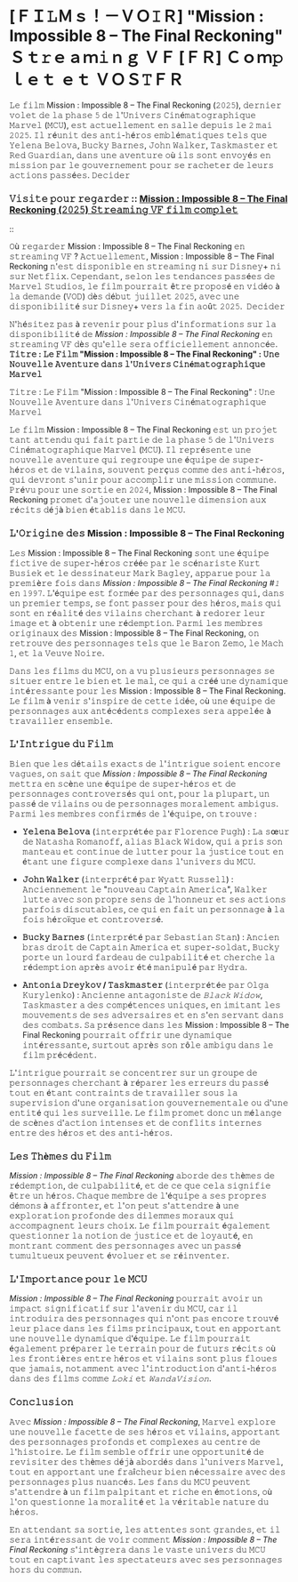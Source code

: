 # [ＦＩ𝙻Ｍｓ！－ＶＯ𝙸Ｒ] "Mission : Impossible 8 – The Final Reckoning" Ｓｔ𝚛ｅａｍ𝚒ｎｇ ＶＦ [ＦＲ] Ｃｏｍ𝚙ｌｅｔ ｅｔ ＶＯＳ𝚃ＦＲ

𝙻𝚎 𝚏𝚒𝚕𝚖 Mission : Impossible 8 – The Final Reckoning (𝟸𝟶𝟸𝟻), 𝚍𝚎𝚛𝚗𝚒𝚎𝚛 𝚟𝚘𝚕𝚎𝚝 𝚍𝚎 𝚕𝚊 𝚙𝚑𝚊𝚜𝚎 𝟻 𝚍𝚎 𝚕'𝚄𝚗𝚒𝚟𝚎𝚛𝚜 𝙲𝚒𝚗é𝚖𝚊𝚝𝚘𝚐𝚛𝚊𝚙𝚑𝚒𝚚𝚞𝚎 𝙼𝚊𝚛𝚟𝚎𝚕 (𝙼𝙲𝚄), 𝚎𝚜𝚝 𝚊𝚌𝚝𝚞𝚎𝚕𝚕𝚎𝚖𝚎𝚗𝚝 𝚎𝚗 𝚜𝚊𝚕𝚕𝚎 𝚍𝚎𝚙𝚞𝚒𝚜 𝚕𝚎 𝟸 𝚖𝚊𝚒 𝟸𝟶𝟸𝟻. 𝙸𝚕 𝚛é𝚞𝚗𝚒𝚝 𝚍𝚎𝚜 𝚊𝚗𝚝𝚒-𝚑é𝚛𝚘𝚜 𝚎𝚖𝚋𝚕é𝚖𝚊𝚝𝚒𝚚𝚞𝚎𝚜 𝚝𝚎𝚕𝚜 𝚚𝚞𝚎 𝚈𝚎𝚕𝚎𝚗𝚊 𝙱𝚎𝚕𝚘𝚟𝚊, 𝙱𝚞𝚌𝚔𝚢 𝙱𝚊𝚛𝚗𝚎𝚜, 𝙹𝚘𝚑𝚗 𝚆𝚊𝚕𝚔𝚎𝚛, 𝚃𝚊𝚜𝚔𝚖𝚊𝚜𝚝𝚎𝚛 𝚎𝚝 𝚁𝚎𝚍 𝙶𝚞𝚊𝚛𝚍𝚒𝚊𝚗, 𝚍𝚊𝚗𝚜 𝚞𝚗𝚎 𝚊𝚟𝚎𝚗𝚝𝚞𝚛𝚎 𝚘ù 𝚒𝚕𝚜 𝚜𝚘𝚗𝚝 𝚎𝚗𝚟𝚘𝚢é𝚜 𝚎𝚗 𝚖𝚒𝚜𝚜𝚒𝚘𝚗 𝚙𝚊𝚛 𝚕𝚎 𝚐𝚘𝚞𝚟𝚎𝚛𝚗𝚎𝚖𝚎𝚗𝚝 𝚙𝚘𝚞𝚛 𝚜𝚎 𝚛𝚊𝚌𝚑𝚎𝚝𝚎𝚛 𝚍𝚎 𝚕𝚎𝚞𝚛𝚜 𝚊𝚌𝚝𝚒𝚘𝚗𝚜 𝚙𝚊𝚜𝚜é𝚎𝚜. ​
𝙳𝚎𝚌𝚒𝚍𝚎𝚛

### 𝚅𝚒𝚜𝚒𝚝𝚎 𝚙𝚘𝚞𝚛 𝚛𝚎𝚐𝚊𝚛𝚍𝚎𝚛 :: [Mission : Impossible 8 – The Final Reckoning (𝟸𝟶𝟸𝟻) 𝚂𝚝𝚛𝚎𝚊𝚖𝚒𝚗𝚐 𝚅𝙵 𝚏𝚒𝚕𝚖 𝚌𝚘𝚖𝚙𝚕𝚎𝚝](https://t.co/PXkIwYiG3k)

::

𝙾ù 𝚛𝚎𝚐𝚊𝚛𝚍𝚎𝚛 Mission : Impossible 8 – The Final Reckoning 𝚎𝚗 𝚜𝚝𝚛𝚎𝚊𝚖𝚒𝚗𝚐 𝚅𝙵 ?
𝙰𝚌𝚝𝚞𝚎𝚕𝚕𝚎𝚖𝚎𝚗𝚝, Mission : Impossible 8 – The Final Reckoning 𝚗'𝚎𝚜𝚝 𝚍𝚒𝚜𝚙𝚘𝚗𝚒𝚋𝚕𝚎 𝚎𝚗 𝚜𝚝𝚛𝚎𝚊𝚖𝚒𝚗𝚐 𝚗𝚒 𝚜𝚞𝚛 𝙳𝚒𝚜𝚗𝚎𝚢+ 𝚗𝚒 𝚜𝚞𝚛 𝙽𝚎𝚝𝚏𝚕𝚒𝚡. 𝙲𝚎𝚙𝚎𝚗𝚍𝚊𝚗𝚝, 𝚜𝚎𝚕𝚘𝚗 𝚕𝚎𝚜 𝚝𝚎𝚗𝚍𝚊𝚗𝚌𝚎𝚜 𝚙𝚊𝚜𝚜é𝚎𝚜 𝚍𝚎 𝙼𝚊𝚛𝚟𝚎𝚕 𝚂𝚝𝚞𝚍𝚒𝚘𝚜, 𝚕𝚎 𝚏𝚒𝚕𝚖 𝚙𝚘𝚞𝚛𝚛𝚊𝚒𝚝 ê𝚝𝚛𝚎 𝚙𝚛𝚘𝚙𝚘𝚜é 𝚎𝚗 𝚟𝚒𝚍é𝚘 à 𝚕𝚊 𝚍𝚎𝚖𝚊𝚗𝚍𝚎 (𝚅𝙾𝙳) 𝚍è𝚜 𝚍é𝚋𝚞𝚝 𝚓𝚞𝚒𝚕𝚕𝚎𝚝 𝟸𝟶𝟸𝟻, 𝚊𝚟𝚎𝚌 𝚞𝚗𝚎 𝚍𝚒𝚜𝚙𝚘𝚗𝚒𝚋𝚒𝚕𝚒𝚝é 𝚜𝚞𝚛 𝙳𝚒𝚜𝚗𝚎𝚢+ 𝚟𝚎𝚛𝚜 𝚕𝚊 𝚏𝚒𝚗 𝚊𝚘û𝚝 𝟸𝟶𝟸𝟻. ​
𝙳𝚎𝚌𝚒𝚍𝚎𝚛

𝙽'𝚑é𝚜𝚒𝚝𝚎𝚣 𝚙𝚊𝚜 à 𝚛𝚎𝚟𝚎𝚗𝚒𝚛 𝚙𝚘𝚞𝚛 𝚙𝚕𝚞𝚜 𝚍'𝚒𝚗𝚏𝚘𝚛𝚖𝚊𝚝𝚒𝚘𝚗𝚜 𝚜𝚞𝚛 𝚕𝚊 𝚍𝚒𝚜𝚙𝚘𝚗𝚒𝚋𝚒𝚕𝚒𝚝é 𝚍𝚎 *Mission : Impossible 8 – The Final Reckoning* 𝚎𝚗 𝚜𝚝𝚛𝚎𝚊𝚖𝚒𝚗𝚐 𝚅𝙵 𝚍è𝚜 𝚚𝚞'𝚎𝚕𝚕𝚎 𝚜𝚎𝚛𝚊 𝚘𝚏𝚏𝚒𝚌𝚒𝚎𝚕𝚕𝚎𝚖𝚎𝚗𝚝 𝚊𝚗𝚗𝚘𝚗𝚌é𝚎. **𝚃𝚒𝚝𝚛𝚎 : 𝙻𝚎 𝙵𝚒𝚕𝚖 "Mission : Impossible 8 – The Final Reckoning" : 𝚄𝚗𝚎 𝙽𝚘𝚞𝚟𝚎𝚕𝚕𝚎 𝙰𝚟𝚎𝚗𝚝𝚞𝚛𝚎 𝚍𝚊𝚗𝚜 𝚕'𝚄𝚗𝚒𝚟𝚎𝚛𝚜 𝙲𝚒𝚗é𝚖𝚊𝚝𝚘𝚐𝚛𝚊𝚙𝚑𝚒𝚚𝚞𝚎 𝙼𝚊𝚛𝚟𝚎𝚕**

𝚃𝚒𝚝𝚛𝚎 : 𝙻𝚎 𝙵𝚒𝚕𝚖 "Mission : Impossible 8 – The Final Reckoning" : 𝚄𝚗𝚎 𝙽𝚘𝚞𝚟𝚎𝚕𝚕𝚎 𝙰𝚟𝚎𝚗𝚝𝚞𝚛𝚎 𝚍𝚊𝚗𝚜 𝚕'𝚄𝚗𝚒𝚟𝚎𝚛𝚜 𝙲𝚒𝚗é𝚖𝚊𝚝𝚘𝚐𝚛𝚊𝚙𝚑𝚒𝚚𝚞𝚎 𝙼𝚊𝚛𝚟𝚎𝚕

𝙻𝚎 𝚏𝚒𝚕𝚖 Mission : Impossible 8 – The Final Reckoning 𝚎𝚜𝚝 𝚞𝚗 𝚙𝚛𝚘𝚓𝚎𝚝 𝚝𝚊𝚗𝚝 𝚊𝚝𝚝𝚎𝚗𝚍𝚞 𝚚𝚞𝚒 𝚏𝚊𝚒𝚝 𝚙𝚊𝚛𝚝𝚒𝚎 𝚍𝚎 𝚕𝚊 𝚙𝚑𝚊𝚜𝚎 𝟻 𝚍𝚎 𝚕'𝚄𝚗𝚒𝚟𝚎𝚛𝚜 𝙲𝚒𝚗é𝚖𝚊𝚝𝚘𝚐𝚛𝚊𝚙𝚑𝚒𝚚𝚞𝚎 𝙼𝚊𝚛𝚟𝚎𝚕 (𝙼𝙲𝚄). 𝙸𝚕 𝚛𝚎𝚙𝚛é𝚜𝚎𝚗𝚝𝚎 𝚞𝚗𝚎 𝚗𝚘𝚞𝚟𝚎𝚕𝚕𝚎 𝚊𝚟𝚎𝚗𝚝𝚞𝚛𝚎 𝚚𝚞𝚒 𝚛𝚎𝚐𝚛𝚘𝚞𝚙𝚎 𝚞𝚗𝚎 é𝚚𝚞𝚒𝚙𝚎 𝚍𝚎 𝚜𝚞𝚙𝚎𝚛-𝚑é𝚛𝚘𝚜 𝚎𝚝 𝚍𝚎 𝚟𝚒𝚕𝚊𝚒𝚗𝚜, 𝚜𝚘𝚞𝚟𝚎𝚗𝚝 𝚙𝚎𝚛ç𝚞𝚜 𝚌𝚘𝚖𝚖𝚎 𝚍𝚎𝚜 𝚊𝚗𝚝𝚒-𝚑é𝚛𝚘𝚜, 𝚚𝚞𝚒 𝚍𝚎𝚟𝚛𝚘𝚗𝚝 𝚜'𝚞𝚗𝚒𝚛 𝚙𝚘𝚞𝚛 𝚊𝚌𝚌𝚘𝚖𝚙𝚕𝚒𝚛 𝚞𝚗𝚎 𝚖𝚒𝚜𝚜𝚒𝚘𝚗 𝚌𝚘𝚖𝚖𝚞𝚗𝚎. 𝙿𝚛é𝚟𝚞 𝚙𝚘𝚞𝚛 𝚞𝚗𝚎 𝚜𝚘𝚛𝚝𝚒𝚎 𝚎𝚗 𝟸𝟶𝟸𝟺, Mission : Impossible 8 – The Final Reckoning 𝚙𝚛𝚘𝚖𝚎𝚝 𝚍'𝚊𝚓𝚘𝚞𝚝𝚎𝚛 𝚞𝚗𝚎 𝚗𝚘𝚞𝚟𝚎𝚕𝚕𝚎 𝚍𝚒𝚖𝚎𝚗𝚜𝚒𝚘𝚗 𝚊𝚞𝚡 𝚛é𝚌𝚒𝚝𝚜 𝚍é𝚓à 𝚋𝚒𝚎𝚗 é𝚝𝚊𝚋𝚕𝚒𝚜 𝚍𝚊𝚗𝚜 𝚕𝚎 𝙼𝙲𝚄.

### 𝙻'𝙾𝚛𝚒𝚐𝚒𝚗𝚎 𝚍𝚎𝚜 Mission : Impossible 8 – The Final Reckoning

𝙻𝚎𝚜 Mission : Impossible 8 – The Final Reckoning 𝚜𝚘𝚗𝚝 𝚞𝚗𝚎 é𝚚𝚞𝚒𝚙𝚎 𝚏𝚒𝚌𝚝𝚒𝚟𝚎 𝚍𝚎 𝚜𝚞𝚙𝚎𝚛-𝚑é𝚛𝚘𝚜 𝚌𝚛éé𝚎 𝚙𝚊𝚛 𝚕𝚎 𝚜𝚌é𝚗𝚊𝚛𝚒𝚜𝚝𝚎 𝙺𝚞𝚛𝚝 𝙱𝚞𝚜𝚒𝚎𝚔 𝚎𝚝 𝚕𝚎 𝚍𝚎𝚜𝚜𝚒𝚗𝚊𝚝𝚎𝚞𝚛 𝙼𝚊𝚛𝚔 𝙱𝚊𝚐𝚕𝚎𝚢, 𝚊𝚙𝚙𝚊𝚛𝚞𝚎 𝚙𝚘𝚞𝚛 𝚕𝚊 𝚙𝚛𝚎𝚖𝚒è𝚛𝚎 𝚏𝚘𝚒𝚜 𝚍𝚊𝚗𝚜 *Mission : Impossible 8 – The Final Reckoning #𝟷* 𝚎𝚗 𝟷𝟿𝟿𝟽. 𝙻'é𝚚𝚞𝚒𝚙𝚎 𝚎𝚜𝚝 𝚏𝚘𝚛𝚖é𝚎 𝚙𝚊𝚛 𝚍𝚎𝚜 𝚙𝚎𝚛𝚜𝚘𝚗𝚗𝚊𝚐𝚎𝚜 𝚚𝚞𝚒, 𝚍𝚊𝚗𝚜 𝚞𝚗 𝚙𝚛𝚎𝚖𝚒𝚎𝚛 𝚝𝚎𝚖𝚙𝚜, 𝚜𝚎 𝚏𝚘𝚗𝚝 𝚙𝚊𝚜𝚜𝚎𝚛 𝚙𝚘𝚞𝚛 𝚍𝚎𝚜 𝚑é𝚛𝚘𝚜, 𝚖𝚊𝚒𝚜 𝚚𝚞𝚒 𝚜𝚘𝚗𝚝 𝚎𝚗 𝚛é𝚊𝚕𝚒𝚝é 𝚍𝚎𝚜 𝚟𝚒𝚕𝚊𝚒𝚗𝚜 𝚌𝚑𝚎𝚛𝚌𝚑𝚊𝚗𝚝 à 𝚛𝚎𝚍𝚘𝚛𝚎𝚛 𝚕𝚎𝚞𝚛 𝚒𝚖𝚊𝚐𝚎 𝚎𝚝 à 𝚘𝚋𝚝𝚎𝚗𝚒𝚛 𝚞𝚗𝚎 𝚛é𝚍𝚎𝚖𝚙𝚝𝚒𝚘𝚗. 𝙿𝚊𝚛𝚖𝚒 𝚕𝚎𝚜 𝚖𝚎𝚖𝚋𝚛𝚎𝚜 𝚘𝚛𝚒𝚐𝚒𝚗𝚊𝚞𝚡 𝚍𝚎𝚜 Mission : Impossible 8 – The Final Reckoning, 𝚘𝚗 𝚛𝚎𝚝𝚛𝚘𝚞𝚟𝚎 𝚍𝚎𝚜 𝚙𝚎𝚛𝚜𝚘𝚗𝚗𝚊𝚐𝚎𝚜 𝚝𝚎𝚕𝚜 𝚚𝚞𝚎 𝚕𝚎 𝙱𝚊𝚛𝚘𝚗 𝚉𝚎𝚖𝚘, 𝚕𝚎 𝙼𝚊𝚌𝚑 𝟷, 𝚎𝚝 𝚕𝚊 𝚅𝚎𝚞𝚟𝚎 𝙽𝚘𝚒𝚛𝚎.

𝙳𝚊𝚗𝚜 𝚕𝚎𝚜 𝚏𝚒𝚕𝚖𝚜 𝚍𝚞 𝙼𝙲𝚄, 𝚘𝚗 𝚊 𝚟𝚞 𝚙𝚕𝚞𝚜𝚒𝚎𝚞𝚛𝚜 𝚙𝚎𝚛𝚜𝚘𝚗𝚗𝚊𝚐𝚎𝚜 𝚜𝚎 𝚜𝚒𝚝𝚞𝚎𝚛 𝚎𝚗𝚝𝚛𝚎 𝚕𝚎 𝚋𝚒𝚎𝚗 𝚎𝚝 𝚕𝚎 𝚖𝚊𝚕, 𝚌𝚎 𝚚𝚞𝚒 𝚊 𝚌𝚛éé 𝚞𝚗𝚎 𝚍𝚢𝚗𝚊𝚖𝚒𝚚𝚞𝚎 𝚒𝚗𝚝é𝚛𝚎𝚜𝚜𝚊𝚗𝚝𝚎 𝚙𝚘𝚞𝚛 𝚕𝚎𝚜 Mission : Impossible 8 – The Final Reckoning. 𝙻𝚎 𝚏𝚒𝚕𝚖 à 𝚟𝚎𝚗𝚒𝚛 𝚜'𝚒𝚗𝚜𝚙𝚒𝚛𝚎 𝚍𝚎 𝚌𝚎𝚝𝚝𝚎 𝚒𝚍é𝚎, 𝚘ù 𝚞𝚗𝚎 é𝚚𝚞𝚒𝚙𝚎 𝚍𝚎 𝚙𝚎𝚛𝚜𝚘𝚗𝚗𝚊𝚐𝚎𝚜 𝚊𝚞𝚡 𝚊𝚗𝚝é𝚌é𝚍𝚎𝚗𝚝𝚜 𝚌𝚘𝚖𝚙𝚕𝚎𝚡𝚎𝚜 𝚜𝚎𝚛𝚊 𝚊𝚙𝚙𝚎𝚕é𝚎 à 𝚝𝚛𝚊𝚟𝚊𝚒𝚕𝚕𝚎𝚛 𝚎𝚗𝚜𝚎𝚖𝚋𝚕𝚎.

### 𝙻'𝙸𝚗𝚝𝚛𝚒𝚐𝚞𝚎 𝚍𝚞 𝙵𝚒𝚕𝚖

𝙱𝚒𝚎𝚗 𝚚𝚞𝚎 𝚕𝚎𝚜 𝚍é𝚝𝚊𝚒𝚕𝚜 𝚎𝚡𝚊𝚌𝚝𝚜 𝚍𝚎 𝚕'𝚒𝚗𝚝𝚛𝚒𝚐𝚞𝚎 𝚜𝚘𝚒𝚎𝚗𝚝 𝚎𝚗𝚌𝚘𝚛𝚎 𝚟𝚊𝚐𝚞𝚎𝚜, 𝚘𝚗 𝚜𝚊𝚒𝚝 𝚚𝚞𝚎 *Mission : Impossible 8 – The Final Reckoning* 𝚖𝚎𝚝𝚝𝚛𝚊 𝚎𝚗 𝚜𝚌è𝚗𝚎 𝚞𝚗𝚎 é𝚚𝚞𝚒𝚙𝚎 𝚍𝚎 𝚜𝚞𝚙𝚎𝚛-𝚑é𝚛𝚘𝚜 𝚎𝚝 𝚍𝚎 𝚙𝚎𝚛𝚜𝚘𝚗𝚗𝚊𝚐𝚎𝚜 𝚌𝚘𝚗𝚝𝚛𝚘𝚟𝚎𝚛𝚜é𝚜 𝚚𝚞𝚒 𝚘𝚗𝚝, 𝚙𝚘𝚞𝚛 𝚕𝚊 𝚙𝚕𝚞𝚙𝚊𝚛𝚝, 𝚞𝚗 𝚙𝚊𝚜𝚜é 𝚍𝚎 𝚟𝚒𝚕𝚊𝚒𝚗𝚜 𝚘𝚞 𝚍𝚎 𝚙𝚎𝚛𝚜𝚘𝚗𝚗𝚊𝚐𝚎𝚜 𝚖𝚘𝚛𝚊𝚕𝚎𝚖𝚎𝚗𝚝 𝚊𝚖𝚋𝚒𝚐𝚞𝚜. 𝙿𝚊𝚛𝚖𝚒 𝚕𝚎𝚜 𝚖𝚎𝚖𝚋𝚛𝚎𝚜 𝚌𝚘𝚗𝚏𝚒𝚛𝚖é𝚜 𝚍𝚎 𝚕'é𝚚𝚞𝚒𝚙𝚎, 𝚘𝚗 𝚝𝚛𝚘𝚞𝚟𝚎 :

- **𝚈𝚎𝚕𝚎𝚗𝚊 𝙱𝚎𝚕𝚘𝚟𝚊** (𝚒𝚗𝚝𝚎𝚛𝚙𝚛é𝚝é𝚎 𝚙𝚊𝚛 𝙵𝚕𝚘𝚛𝚎𝚗𝚌𝚎 𝙿𝚞𝚐𝚑) : 𝙻𝚊 𝚜œ𝚞𝚛 𝚍𝚎 𝙽𝚊𝚝𝚊𝚜𝚑𝚊 𝚁𝚘𝚖𝚊𝚗𝚘𝚏𝚏, 𝚊𝚕𝚒𝚊𝚜 𝙱𝚕𝚊𝚌𝚔 𝚆𝚒𝚍𝚘𝚠, 𝚚𝚞𝚒 𝚊 𝚙𝚛𝚒𝚜 𝚜𝚘𝚗 𝚖𝚊𝚗𝚝𝚎𝚊𝚞 𝚎𝚝 𝚌𝚘𝚗𝚝𝚒𝚗𝚞𝚎 𝚍𝚎 𝚕𝚞𝚝𝚝𝚎𝚛 𝚙𝚘𝚞𝚛 𝚕𝚊 𝚓𝚞𝚜𝚝𝚒𝚌𝚎 𝚝𝚘𝚞𝚝 𝚎𝚗 é𝚝𝚊𝚗𝚝 𝚞𝚗𝚎 𝚏𝚒𝚐𝚞𝚛𝚎 𝚌𝚘𝚖𝚙𝚕𝚎𝚡𝚎 𝚍𝚊𝚗𝚜 𝚕'𝚞𝚗𝚒𝚟𝚎𝚛𝚜 𝚍𝚞 𝙼𝙲𝚄.
  
- **𝙹𝚘𝚑𝚗 𝚆𝚊𝚕𝚔𝚎𝚛** (𝚒𝚗𝚝𝚎𝚛𝚙𝚛é𝚝é 𝚙𝚊𝚛 𝚆𝚢𝚊𝚝𝚝 𝚁𝚞𝚜𝚜𝚎𝚕𝚕) : 𝙰𝚗𝚌𝚒𝚎𝚗𝚗𝚎𝚖𝚎𝚗𝚝 𝚕𝚎 "𝚗𝚘𝚞𝚟𝚎𝚊𝚞 𝙲𝚊𝚙𝚝𝚊𝚒𝚗 𝙰𝚖𝚎𝚛𝚒𝚌𝚊", 𝚆𝚊𝚕𝚔𝚎𝚛 𝚕𝚞𝚝𝚝𝚎 𝚊𝚟𝚎𝚌 𝚜𝚘𝚗 𝚙𝚛𝚘𝚙𝚛𝚎 𝚜𝚎𝚗𝚜 𝚍𝚎 𝚕'𝚑𝚘𝚗𝚗𝚎𝚞𝚛 𝚎𝚝 𝚜𝚎𝚜 𝚊𝚌𝚝𝚒𝚘𝚗𝚜 𝚙𝚊𝚛𝚏𝚘𝚒𝚜 𝚍𝚒𝚜𝚌𝚞𝚝𝚊𝚋𝚕𝚎𝚜, 𝚌𝚎 𝚚𝚞𝚒 𝚎𝚗 𝚏𝚊𝚒𝚝 𝚞𝚗 𝚙𝚎𝚛𝚜𝚘𝚗𝚗𝚊𝚐𝚎 à 𝚕𝚊 𝚏𝚘𝚒𝚜 𝚑é𝚛𝚘ï𝚚𝚞𝚎 𝚎𝚝 𝚌𝚘𝚗𝚝𝚛𝚘𝚟𝚎𝚛𝚜é.
  
- **𝙱𝚞𝚌𝚔𝚢 𝙱𝚊𝚛𝚗𝚎𝚜** (𝚒𝚗𝚝𝚎𝚛𝚙𝚛é𝚝é 𝚙𝚊𝚛 𝚂𝚎𝚋𝚊𝚜𝚝𝚒𝚊𝚗 𝚂𝚝𝚊𝚗) : 𝙰𝚗𝚌𝚒𝚎𝚗 𝚋𝚛𝚊𝚜 𝚍𝚛𝚘𝚒𝚝 𝚍𝚎 𝙲𝚊𝚙𝚝𝚊𝚒𝚗 𝙰𝚖𝚎𝚛𝚒𝚌𝚊 𝚎𝚝 𝚜𝚞𝚙𝚎𝚛-𝚜𝚘𝚕𝚍𝚊𝚝, 𝙱𝚞𝚌𝚔𝚢 𝚙𝚘𝚛𝚝𝚎 𝚞𝚗 𝚕𝚘𝚞𝚛𝚍 𝚏𝚊𝚛𝚍𝚎𝚊𝚞 𝚍𝚎 𝚌𝚞𝚕𝚙𝚊𝚋𝚒𝚕𝚒𝚝é 𝚎𝚝 𝚌𝚑𝚎𝚛𝚌𝚑𝚎 𝚕𝚊 𝚛é𝚍𝚎𝚖𝚙𝚝𝚒𝚘𝚗 𝚊𝚙𝚛è𝚜 𝚊𝚟𝚘𝚒𝚛 é𝚝é 𝚖𝚊𝚗𝚒𝚙𝚞𝚕é 𝚙𝚊𝚛 𝙷𝚢𝚍𝚛𝚊.

- **𝙰𝚗𝚝𝚘𝚗𝚒𝚊 𝙳𝚛𝚎𝚢𝚔𝚘𝚟 / 𝚃𝚊𝚜𝚔𝚖𝚊𝚜𝚝𝚎𝚛** (𝚒𝚗𝚝𝚎𝚛𝚙𝚛é𝚝é𝚎 𝚙𝚊𝚛 𝙾𝚕𝚐𝚊 𝙺𝚞𝚛𝚢𝚕𝚎𝚗𝚔𝚘) : 𝙰𝚗𝚌𝚒𝚎𝚗𝚗𝚎 𝚊𝚗𝚝𝚊𝚐𝚘𝚗𝚒𝚜𝚝𝚎 𝚍𝚎 *𝙱𝚕𝚊𝚌𝚔 𝚆𝚒𝚍𝚘𝚠*, 𝚃𝚊𝚜𝚔𝚖𝚊𝚜𝚝𝚎𝚛 𝚊 𝚍𝚎𝚜 𝚌𝚘𝚖𝚙é𝚝𝚎𝚗𝚌𝚎𝚜 𝚞𝚗𝚒𝚚𝚞𝚎𝚜, 𝚎𝚗 𝚒𝚖𝚒𝚝𝚊𝚗𝚝 𝚕𝚎𝚜 𝚖𝚘𝚞𝚟𝚎𝚖𝚎𝚗𝚝𝚜 𝚍𝚎 𝚜𝚎𝚜 𝚊𝚍𝚟𝚎𝚛𝚜𝚊𝚒𝚛𝚎𝚜 𝚎𝚝 𝚎𝚗 𝚜'𝚎𝚗 𝚜𝚎𝚛𝚟𝚊𝚗𝚝 𝚍𝚊𝚗𝚜 𝚍𝚎𝚜 𝚌𝚘𝚖𝚋𝚊𝚝𝚜. 𝚂𝚊 𝚙𝚛é𝚜𝚎𝚗𝚌𝚎 𝚍𝚊𝚗𝚜 𝚕𝚎𝚜 Mission : Impossible 8 – The Final Reckoning 𝚙𝚘𝚞𝚛𝚛𝚊𝚒𝚝 𝚘𝚏𝚏𝚛𝚒𝚛 𝚞𝚗𝚎 𝚍𝚢𝚗𝚊𝚖𝚒𝚚𝚞𝚎 𝚒𝚗𝚝é𝚛𝚎𝚜𝚜𝚊𝚗𝚝𝚎, 𝚜𝚞𝚛𝚝𝚘𝚞𝚝 𝚊𝚙𝚛è𝚜 𝚜𝚘𝚗 𝚛ô𝚕𝚎 𝚊𝚖𝚋𝚒𝚐𝚞 𝚍𝚊𝚗𝚜 𝚕𝚎 𝚏𝚒𝚕𝚖 𝚙𝚛é𝚌é𝚍𝚎𝚗𝚝.

𝙻'𝚒𝚗𝚝𝚛𝚒𝚐𝚞𝚎 𝚙𝚘𝚞𝚛𝚛𝚊𝚒𝚝 𝚜𝚎 𝚌𝚘𝚗𝚌𝚎𝚗𝚝𝚛𝚎𝚛 𝚜𝚞𝚛 𝚞𝚗 𝚐𝚛𝚘𝚞𝚙𝚎 𝚍𝚎 𝚙𝚎𝚛𝚜𝚘𝚗𝚗𝚊𝚐𝚎𝚜 𝚌𝚑𝚎𝚛𝚌𝚑𝚊𝚗𝚝 à 𝚛é𝚙𝚊𝚛𝚎𝚛 𝚕𝚎𝚜 𝚎𝚛𝚛𝚎𝚞𝚛𝚜 𝚍𝚞 𝚙𝚊𝚜𝚜é 𝚝𝚘𝚞𝚝 𝚎𝚗 é𝚝𝚊𝚗𝚝 𝚌𝚘𝚗𝚝𝚛𝚊𝚒𝚗𝚝𝚜 𝚍𝚎 𝚝𝚛𝚊𝚟𝚊𝚒𝚕𝚕𝚎𝚛 𝚜𝚘𝚞𝚜 𝚕𝚊 𝚜𝚞𝚙𝚎𝚛𝚟𝚒𝚜𝚒𝚘𝚗 𝚍'𝚞𝚗𝚎 𝚘𝚛𝚐𝚊𝚗𝚒𝚜𝚊𝚝𝚒𝚘𝚗 𝚐𝚘𝚞𝚟𝚎𝚛𝚗𝚎𝚖𝚎𝚗𝚝𝚊𝚕𝚎 𝚘𝚞 𝚍'𝚞𝚗𝚎 𝚎𝚗𝚝𝚒𝚝é 𝚚𝚞𝚒 𝚕𝚎𝚜 𝚜𝚞𝚛𝚟𝚎𝚒𝚕𝚕𝚎. 𝙻𝚎 𝚏𝚒𝚕𝚖 𝚙𝚛𝚘𝚖𝚎𝚝 𝚍𝚘𝚗𝚌 𝚞𝚗 𝚖é𝚕𝚊𝚗𝚐𝚎 𝚍𝚎 𝚜𝚌è𝚗𝚎𝚜 𝚍'𝚊𝚌𝚝𝚒𝚘𝚗 𝚒𝚗𝚝𝚎𝚗𝚜𝚎𝚜 𝚎𝚝 𝚍𝚎 𝚌𝚘𝚗𝚏𝚕𝚒𝚝𝚜 𝚒𝚗𝚝𝚎𝚛𝚗𝚎𝚜 𝚎𝚗𝚝𝚛𝚎 𝚍𝚎𝚜 𝚑é𝚛𝚘𝚜 𝚎𝚝 𝚍𝚎𝚜 𝚊𝚗𝚝𝚒-𝚑é𝚛𝚘𝚜.

### 𝙻𝚎𝚜 𝚃𝚑è𝚖𝚎𝚜 𝚍𝚞 𝙵𝚒𝚕𝚖

*Mission : Impossible 8 – The Final Reckoning* 𝚊𝚋𝚘𝚛𝚍𝚎 𝚍𝚎𝚜 𝚝𝚑è𝚖𝚎𝚜 𝚍𝚎 𝚛é𝚍𝚎𝚖𝚙𝚝𝚒𝚘𝚗, 𝚍𝚎 𝚌𝚞𝚕𝚙𝚊𝚋𝚒𝚕𝚒𝚝é, 𝚎𝚝 𝚍𝚎 𝚌𝚎 𝚚𝚞𝚎 𝚌𝚎𝚕𝚊 𝚜𝚒𝚐𝚗𝚒𝚏𝚒𝚎 ê𝚝𝚛𝚎 𝚞𝚗 𝚑é𝚛𝚘𝚜. 𝙲𝚑𝚊𝚚𝚞𝚎 𝚖𝚎𝚖𝚋𝚛𝚎 𝚍𝚎 𝚕'é𝚚𝚞𝚒𝚙𝚎 𝚊 𝚜𝚎𝚜 𝚙𝚛𝚘𝚙𝚛𝚎𝚜 𝚍é𝚖𝚘𝚗𝚜 à 𝚊𝚏𝚏𝚛𝚘𝚗𝚝𝚎𝚛, 𝚎𝚝 𝚕'𝚘𝚗 𝚙𝚎𝚞𝚝 𝚜'𝚊𝚝𝚝𝚎𝚗𝚍𝚛𝚎 à 𝚞𝚗𝚎 𝚎𝚡𝚙𝚕𝚘𝚛𝚊𝚝𝚒𝚘𝚗 𝚙𝚛𝚘𝚏𝚘𝚗𝚍𝚎 𝚍𝚎𝚜 𝚍𝚒𝚕𝚎𝚖𝚖𝚎𝚜 𝚖𝚘𝚛𝚊𝚞𝚡 𝚚𝚞𝚒 𝚊𝚌𝚌𝚘𝚖𝚙𝚊𝚐𝚗𝚎𝚗𝚝 𝚕𝚎𝚞𝚛𝚜 𝚌𝚑𝚘𝚒𝚡. 𝙻𝚎 𝚏𝚒𝚕𝚖 𝚙𝚘𝚞𝚛𝚛𝚊𝚒𝚝 é𝚐𝚊𝚕𝚎𝚖𝚎𝚗𝚝 𝚚𝚞𝚎𝚜𝚝𝚒𝚘𝚗𝚗𝚎𝚛 𝚕𝚊 𝚗𝚘𝚝𝚒𝚘𝚗 𝚍𝚎 𝚓𝚞𝚜𝚝𝚒𝚌𝚎 𝚎𝚝 𝚍𝚎 𝚕𝚘𝚢𝚊𝚞𝚝é, 𝚎𝚗 𝚖𝚘𝚗𝚝𝚛𝚊𝚗𝚝 𝚌𝚘𝚖𝚖𝚎𝚗𝚝 𝚍𝚎𝚜 𝚙𝚎𝚛𝚜𝚘𝚗𝚗𝚊𝚐𝚎𝚜 𝚊𝚟𝚎𝚌 𝚞𝚗 𝚙𝚊𝚜𝚜é 𝚝𝚞𝚖𝚞𝚕𝚝𝚞𝚎𝚞𝚡 𝚙𝚎𝚞𝚟𝚎𝚗𝚝 é𝚟𝚘𝚕𝚞𝚎𝚛 𝚎𝚝 𝚜𝚎 𝚛é𝚒𝚗𝚟𝚎𝚗𝚝𝚎𝚛.

### 𝙻'𝙸𝚖𝚙𝚘𝚛𝚝𝚊𝚗𝚌𝚎 𝚙𝚘𝚞𝚛 𝚕𝚎 𝙼𝙲𝚄

*Mission : Impossible 8 – The Final Reckoning* 𝚙𝚘𝚞𝚛𝚛𝚊𝚒𝚝 𝚊𝚟𝚘𝚒𝚛 𝚞𝚗 𝚒𝚖𝚙𝚊𝚌𝚝 𝚜𝚒𝚐𝚗𝚒𝚏𝚒𝚌𝚊𝚝𝚒𝚏 𝚜𝚞𝚛 𝚕'𝚊𝚟𝚎𝚗𝚒𝚛 𝚍𝚞 𝙼𝙲𝚄, 𝚌𝚊𝚛 𝚒𝚕 𝚒𝚗𝚝𝚛𝚘𝚍𝚞𝚒𝚛𝚊 𝚍𝚎𝚜 𝚙𝚎𝚛𝚜𝚘𝚗𝚗𝚊𝚐𝚎𝚜 𝚚𝚞𝚒 𝚗'𝚘𝚗𝚝 𝚙𝚊𝚜 𝚎𝚗𝚌𝚘𝚛𝚎 𝚝𝚛𝚘𝚞𝚟é 𝚕𝚎𝚞𝚛 𝚙𝚕𝚊𝚌𝚎 𝚍𝚊𝚗𝚜 𝚕𝚎𝚜 𝚏𝚒𝚕𝚖𝚜 𝚙𝚛𝚒𝚗𝚌𝚒𝚙𝚊𝚞𝚡, 𝚝𝚘𝚞𝚝 𝚎𝚗 𝚊𝚙𝚙𝚘𝚛𝚝𝚊𝚗𝚝 𝚞𝚗𝚎 𝚗𝚘𝚞𝚟𝚎𝚕𝚕𝚎 𝚍𝚢𝚗𝚊𝚖𝚒𝚚𝚞𝚎 𝚍'é𝚚𝚞𝚒𝚙𝚎. 𝙻𝚎 𝚏𝚒𝚕𝚖 𝚙𝚘𝚞𝚛𝚛𝚊𝚒𝚝 é𝚐𝚊𝚕𝚎𝚖𝚎𝚗𝚝 𝚙𝚛é𝚙𝚊𝚛𝚎𝚛 𝚕𝚎 𝚝𝚎𝚛𝚛𝚊𝚒𝚗 𝚙𝚘𝚞𝚛 𝚍𝚎 𝚏𝚞𝚝𝚞𝚛𝚜 𝚛é𝚌𝚒𝚝𝚜 𝚘ù 𝚕𝚎𝚜 𝚏𝚛𝚘𝚗𝚝𝚒è𝚛𝚎𝚜 𝚎𝚗𝚝𝚛𝚎 𝚑é𝚛𝚘𝚜 𝚎𝚝 𝚟𝚒𝚕𝚊𝚒𝚗𝚜 𝚜𝚘𝚗𝚝 𝚙𝚕𝚞𝚜 𝚏𝚕𝚘𝚞𝚎𝚜 𝚚𝚞𝚎 𝚓𝚊𝚖𝚊𝚒𝚜, 𝚗𝚘𝚝𝚊𝚖𝚖𝚎𝚗𝚝 𝚊𝚟𝚎𝚌 𝚕'𝚒𝚗𝚝𝚛𝚘𝚍𝚞𝚌𝚝𝚒𝚘𝚗 𝚍'𝚊𝚗𝚝𝚒-𝚑é𝚛𝚘𝚜 𝚍𝚊𝚗𝚜 𝚍𝚎𝚜 𝚏𝚒𝚕𝚖𝚜 𝚌𝚘𝚖𝚖𝚎 *𝙻𝚘𝚔𝚒* 𝚎𝚝 *𝚆𝚊𝚗𝚍𝚊𝚅𝚒𝚜𝚒𝚘𝚗*.

### 𝙲𝚘𝚗𝚌𝚕𝚞𝚜𝚒𝚘𝚗

𝙰𝚟𝚎𝚌 *Mission : Impossible 8 – The Final Reckoning*, 𝙼𝚊𝚛𝚟𝚎𝚕 𝚎𝚡𝚙𝚕𝚘𝚛𝚎 𝚞𝚗𝚎 𝚗𝚘𝚞𝚟𝚎𝚕𝚕𝚎 𝚏𝚊𝚌𝚎𝚝𝚝𝚎 𝚍𝚎 𝚜𝚎𝚜 𝚑é𝚛𝚘𝚜 𝚎𝚝 𝚟𝚒𝚕𝚊𝚒𝚗𝚜, 𝚊𝚙𝚙𝚘𝚛𝚝𝚊𝚗𝚝 𝚍𝚎𝚜 𝚙𝚎𝚛𝚜𝚘𝚗𝚗𝚊𝚐𝚎𝚜 𝚙𝚛𝚘𝚏𝚘𝚗𝚍𝚜 𝚎𝚝 𝚌𝚘𝚖𝚙𝚕𝚎𝚡𝚎𝚜 𝚊𝚞 𝚌𝚎𝚗𝚝𝚛𝚎 𝚍𝚎 𝚕'𝚑𝚒𝚜𝚝𝚘𝚒𝚛𝚎. 𝙻𝚎 𝚏𝚒𝚕𝚖 𝚜𝚎𝚖𝚋𝚕𝚎 𝚘𝚏𝚏𝚛𝚒𝚛 𝚞𝚗𝚎 𝚘𝚙𝚙𝚘𝚛𝚝𝚞𝚗𝚒𝚝é 𝚍𝚎 𝚛𝚎𝚟𝚒𝚜𝚒𝚝𝚎𝚛 𝚍𝚎𝚜 𝚝𝚑è𝚖𝚎𝚜 𝚍é𝚓à 𝚊𝚋𝚘𝚛𝚍é𝚜 𝚍𝚊𝚗𝚜 𝚕'𝚞𝚗𝚒𝚟𝚎𝚛𝚜 𝙼𝚊𝚛𝚟𝚎𝚕, 𝚝𝚘𝚞𝚝 𝚎𝚗 𝚊𝚙𝚙𝚘𝚛𝚝𝚊𝚗𝚝 𝚞𝚗𝚎 𝚏𝚛𝚊î𝚌𝚑𝚎𝚞𝚛 𝚋𝚒𝚎𝚗 𝚗é𝚌𝚎𝚜𝚜𝚊𝚒𝚛𝚎 𝚊𝚟𝚎𝚌 𝚍𝚎𝚜 𝚙𝚎𝚛𝚜𝚘𝚗𝚗𝚊𝚐𝚎𝚜 𝚙𝚕𝚞𝚜 𝚗𝚞𝚊𝚗𝚌é𝚜. 𝙻𝚎𝚜 𝚏𝚊𝚗𝚜 𝚍𝚞 𝙼𝙲𝚄 𝚙𝚎𝚞𝚟𝚎𝚗𝚝 𝚜'𝚊𝚝𝚝𝚎𝚗𝚍𝚛𝚎 à 𝚞𝚗 𝚏𝚒𝚕𝚖 𝚙𝚊𝚕𝚙𝚒𝚝𝚊𝚗𝚝 𝚎𝚝 𝚛𝚒𝚌𝚑𝚎 𝚎𝚗 é𝚖𝚘𝚝𝚒𝚘𝚗𝚜, 𝚘ù 𝚕'𝚘𝚗 𝚚𝚞𝚎𝚜𝚝𝚒𝚘𝚗𝚗𝚎 𝚕𝚊 𝚖𝚘𝚛𝚊𝚕𝚒𝚝é 𝚎𝚝 𝚕𝚊 𝚟é𝚛𝚒𝚝𝚊𝚋𝚕𝚎 𝚗𝚊𝚝𝚞𝚛𝚎 𝚍𝚞 𝚑é𝚛𝚘𝚜.

𝙴𝚗 𝚊𝚝𝚝𝚎𝚗𝚍𝚊𝚗𝚝 𝚜𝚊 𝚜𝚘𝚛𝚝𝚒𝚎, 𝚕𝚎𝚜 𝚊𝚝𝚝𝚎𝚗𝚝𝚎𝚜 𝚜𝚘𝚗𝚝 𝚐𝚛𝚊𝚗𝚍𝚎𝚜, 𝚎𝚝 𝚒𝚕 𝚜𝚎𝚛𝚊 𝚒𝚗𝚝é𝚛𝚎𝚜𝚜𝚊𝚗𝚝 𝚍𝚎 𝚟𝚘𝚒𝚛 𝚌𝚘𝚖𝚖𝚎𝚗𝚝 *Mission : Impossible 8 – The Final Reckoning* 𝚜'𝚒𝚗𝚝è𝚐𝚛𝚎𝚛𝚊 𝚍𝚊𝚗𝚜 𝚕𝚎 𝚟𝚊𝚜𝚝𝚎 𝚞𝚗𝚒𝚟𝚎𝚛𝚜 𝚍𝚞 𝙼𝙲𝚄 𝚝𝚘𝚞𝚝 𝚎𝚗 𝚌𝚊𝚙𝚝𝚒𝚟𝚊𝚗𝚝 𝚕𝚎𝚜 𝚜𝚙𝚎𝚌𝚝𝚊𝚝𝚎𝚞𝚛𝚜 𝚊𝚟𝚎𝚌 𝚜𝚎𝚜 𝚙𝚎𝚛𝚜𝚘𝚗𝚗𝚊𝚐𝚎𝚜 𝚑𝚘𝚛𝚜 𝚍𝚞 𝚌𝚘𝚖𝚖𝚞𝚗.
